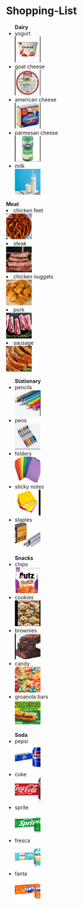 # Shopping-List
<!DOCTYPE html>
<html>
<body> 
<ul> <strong>Dairy</strong>
  <li>yogurt</li>
  <a href="https://www.stonyfield.com/products/whole-milk-smooth-creamy-plain-32oz/"><img src="yogurt2.png" alt="yogurt" width="70" height="70"></a>
  <li>goat cheese</li>
  <a href="https://www.soignon.com/soft-goat-cheese-brie-style-100g-portion"><img src="goat cheese.png" alt="" width="70" height="70"></a>
  <li>american cheese</li>
      <a href="https://www.foodservicedirect.com/kraft-individually-wrapped-american-cheese-singles-12-ounce-12-per-case-185973.html"><img src="americancheese.png" alt="cheese" width="70" height="70"></a>
  <li>parmesan cheese</li>
        <a href="https://health.clevelandclinic.org/parmesan-cheese-benefits/"><img src="parmacheese.png" alt="more cheese" width="70" height="70"></a>
  <li>milk</li>
          <a href="https://horizon.com/organic-dairy-products/organic-milk/organic-whole-milk/?bvstate=pg:2/ct:r"><img src="milk2.png" alt="milk" width="70" height="70"></a>
</ul
  <ul> <strong>Meat</strong>
  <li>chicken feet</li>
      <a href="https://www.chinasichuanfood.com/dim-sum-chicken-feet/"><img src="chickenfeet.png" alt="chickentootsies" width="70" height="70"></a>
  <li>steak</li>
        <a href="https://www.howtocook.recipes/the-perfect-medium-rare-steak-recipe/"><img src="steak2.png" alt="steak" width="70" height="70"></a>
  <li>chicken nuggets</li>
          <a href="https://www.skinnytaste.com/chicken-nuggets/"><img src="nuggets.png" alt="nuggs" width="70" height="70"></a>
  <li>pork</li>
            <a href="https://www.delish.com/cooking/recipe-ideas/a44109697/pork-tenderloin-recipe/"><img src="pork.png" alt="pork" width="70" height="70"></a>
  <li>sausage</li>
              <a href="https://www.walmart.com/ip/Johnsonville-Original-Breakfast-Sausage-14-Links-12-oz-Fresh/10316057"><img src="sausage.png" alt="sausage" width="70" height="70"></a>
</ul>
<ul> <strong>Stationary</strong>
  <li>pencils</li>
  <a href="https://www.lakeshorelearning.com/products/language/writing-grammar/my-first-ticonderogasup-sup-pencils/p/SDX33312/"><img src="pencils2.png" alt="pencils" width="70" height="70"></a>
  <li>pens</li>
  <a href="https://www.amazon.com/Paper-Mate-Retractable-Assorted-1951636/dp/B019QBOG3U"><img src="pens.png" alt="pen" width="70" height="70"></a>
  <li>folders</li>
  <a href="https://www.amazon.com/Multicolor-Plastic-Folders-Pockets-folders/dp/B078H137BK"><img src="folders.png" alt="folders" width="70" height="70"></a>
  <li>sticky notes</li>
  <a href="https://www.target.com/p/paper-junkie-12-pack-transparent-sticky-notes-self-stick-pads-3-colors-3x3-in-600-sheets/-/A-85962345"><img src="postit.png" alt="sticky paper" width="70" height="70"></a>
  <li>staples</li>
  <a href="https://www.amazon.com/Bostitch-SB35PHD1M-Heavy-Chisel-Staples/dp/B0017TL90S"><img src="stapeles.png" alt="staple" width="70" height="70"></a>
</ul>
<ul> <strong>Snacks</strong>
  <li>chips</li
   <a href="https://www.utzsnacks.com/products/utz-potato-chips-red-hot?variant=32816235806764"><img src="chips2.png" alt="chipu" width="70" height="70"></a>
  <li>cookies</li>
  <a href="https://www.verybestbaking.com/toll-house/recipes/original-nestle-toll-house-chocolate-chip-cookies/"><img src="cookies2.png" alt="cookies" width="70" height="70"></a>
  <li>brownies</li>
  <a href="https://www.inspiredtaste.net/24412/cocoa-brownies-recipe/"><img src="brownies2.png" alt="brownies" width="70" height="70"></a>
  <li>candy</li>
  <a href="https://www.foodnetwork.com/how-to/packages/shopping/most-sour-candies-ranked"><img src="candy2.png" alt="candy" width="70" height="70"></a>
  <li>groanola bars</li>
  <a href="https://stopandshop.com/groceries/snacks/cereal-granola-bars/granola-trail-mix-bars/nature-valley-crunchy-granola-bars-oats-n-honey-6-ct-894-oz-box.html"><img src="granola.png" alt="granola bars" width="70" height="70"></a>
</ul>
<ul> <strong>Soda</strong>
  <li>pepsi</li>
  <a href="https://www.amazon.com/Pepsi-Cola-12-Pack-cans-Packaging/dp/B000R9AK5O"><img src="pepsi.png" alt="pepsi" width="70" height="70"></a>
  <li>coke</li>
  <a href="https://www.amazon.com/Coca-Cola-Soda-Soft-Drink-Pack/dp/B000T9WLTK"><img src="coke.png" alt="coke" width="70" height="70"></a>
  <li>sprite</li>
  <a href="https://www.amazon.com/Sprite-049000001327-12-Pack/dp/B000T9UUZ2"><img src="sprite.png" alt="sprite" width="70" height="70"></a>
  <li>fresca</li>
  <a href="https://www.amazon.com/Fresca-Citrus-Soda-Ounce-Count/dp/B000T9YBX4"><img src="fresca.png" alt="fresca" width="70" height="70"></a>
  <li>fanta</li>
  <a href="https://www.target.com/p/fanta-orange-soda-20-fl-oz-bottle/-/A-12953481"><img src="fanta.png" alt="fanta" width="70" height="70"></a>
</ul>
